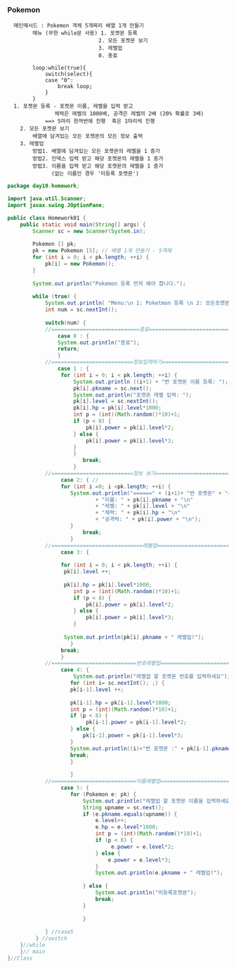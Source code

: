### Pokemon
      메인메서드 : Pokemon 객체 5개짜리 배열 1개 만들기 
			메뉴 (무한 while문 사용) 1. 포켓몬 등록
				                 2. 모든 포켓몬 보기
				                 3. 레벨업
				                 0. 종료
			
			loop:while(true){
				switch(select){
				case "0":
					break loop;
				}
			} 
	  1. 포켓몬 등록 - 포켓몬 이름, 레벨을 입력 받고 
		           체력은 레벨의 1000배, 공격은 레벨의 2배 (20% 확률로 3배) 
			    ==> 5마리 한꺼번에 진행  혹은 1마리씩 진행 
		2. 모든 포켓몬 보기
			배열에 담겨있는 모든 포켓몬의 모든 정보 출력
		3. 레벨업
			방법1. 배열에 담겨있는 모든 포켓몬의 레벨을 1 증가
			방법2. 인덱스 입력 받고 해당 포켓몬의 레벨을 1 증가
			방법3. 이름을 입력 받고 해당 포켓몬의 레벨을 1 증가
			      (없는 이름인 경우 '미등록 포켓몬') 
```java
package day10.homework;

import java.util.Scanner;
import javax.swing.JOptionPane;

public class Homework01 {
	public static void main(String[] args) {
		Scanner sc = new Scanner(System.in);
		
		Pokemon [] pk;
		pk = new Pokemon [5]; // 배열 1개 만들기 - 5객체
		for (int i = 0; i < pk.length; ++i) {
			pk[i] = new Pokemon();
		}
		
		System.out.println("Pokemon 등록 먼저 해야 합니다.");
		
		while (true) {
			System.out.println( "Menu:\n 1: Poketmon 등록 \n 2: 모든포켓몬 보기 \n 3: 레벨업\n 4: 개인 레벨업\n 5: 이름 레벨업\n 0:종료");   
			int num = sc.nextInt(); 
			
			switch(num) {
			//============================종료===============================
				case 0 : {
				System.out.println("종료");
				return;
				}
			//==========================정보입력하기============================
				case 1 : { 
				 for (int i = 0; i < pk.length; ++i) {
					 System.out.println ((i+1) + "번 포켓몬 이름 등록: ");
					 pk[i].pkname = sc.next();
					 System.out.println("포켓몬 레벨 입력: ");
					 pk[i].level = sc.nextInt();
					 pk[i].hp = pk[i].level*1000;
					 int p = (int)(Math.random()*10)+1;
					 if (p < 8) {
						 pk[i].power = pk[i].level*2; 
					 } else {
						 pk[i].power = pk[i].level*3;
					 }				
				 	 }
				 		break; 
				 	 }   
			//==========================정보 보기===============================
				 case 2: { //
				 for (int i =0; i <pk.length; ++i) {
					System.out.println("======" + (i+1)+ "번 포켓몬" + "=====" + "\n"
							+ "이름: " + pk[i].pkname + "\n" 
						 	+ "레벨: " + pk[i].level + "\n" 
							+ "체력: " + pk[i].hp + "\n" 
							+ "공격력: " + pk[i].power + "\n");
					} 
				 		break;
				 	} 
			//=============================레벨업=================================
				 case 3: {
				 
				 for (int i = 0; i < pk.length; ++i) {
				  pk[i].level ++;
				  
				  pk[i].hp = pk[i].level*1000;
					 int p = (int)(Math.random()*10)+1;
					 if (p < 8) {
						 pk[i].power = pk[i].level*2; 
					 } else {
						 pk[i].power = pk[i].level*3;
					 }	
					 
				  System.out.println(pk[i].pkname + " 레벨업!");
					}
				 break;
				 }
			//===========================번호레벨업===========================
				 case 4: {
					 System.out.println("레벨업 할 포켓몬 번호를 입력하세요");
					for (int i= sc.nextInt(); ;) {
					pk[i-1].level ++;
					
					pk[i-1].hp = pk[i-1].level*1000;
					int p = (int)(Math.random()*10)+1;
					if (p < 8) {
						 pk[i-1].power = pk[i-1].level*2; 
					} else {
						pk[i-1].power = pk[i-1].level*3;
					}	
					System.out.println((i)+"번 포켓몬 :" + pk[i-1].pkname + " 레벨업!");
					break;
					}
					
					}
			//===========================이름레벨업==========================
				 case 5: {
					for (Pokemon e: pk) {
						System.out.println("레벨업 할 포켓몬 이름을 입력하세요");
						String upname = sc.next();
						if (e.pkname.equals(upname)) {
							e.level++;
							e.hp = e.level*1000;
							int p = (int)(Math.random()*10)+1;
							if (p < 8) {
								 e.power = e.level*2; 
							} else {
								e.power = e.level*3;
							}	
							System.out.println(e.pkname + " 레벨업!");
							
						} else {
							System.out.println("미등록포켓몬");
							break;
						}
						
						} 
					
			} //case5
		 } //switch
	}//while
	}// main
}//Class
```
